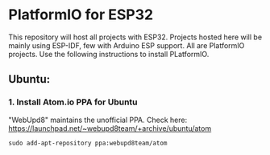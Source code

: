 # PlatformIO for ESP32 

This repository will host all projects with ESP32. Projects hosted here will be mainly using ESP-IDF, few with Arduino ESP support.
All are PlatformIO projects. Use the following instructions to install PLatformIO.

## Ubuntu:
### 1. Install Atom.io PPA for Ubuntu

"WebUpd8" maintains the unofficial PPA. Check here: https://launchpad.net/~webupd8team/+archive/ubuntu/atom
```
sudo add-apt-repository ppa:webupd8team/atom
```

